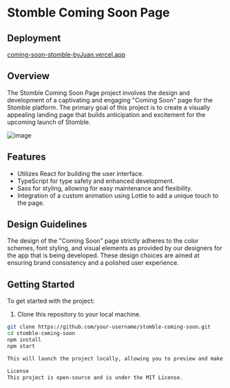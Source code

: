 # Stomble Coming Soon Page
## Deployment

[coming-soon-stomble-byJuan.vercel.app](https://coming-soon-stomble-byjuan.vercel.app/)

## Overview

The Stomble Coming Soon Page project involves the design and development of a captivating and engaging "Coming Soon" page for the Stomble platform. The primary goal of this project is to create a visually appealing landing page that builds anticipation and excitement for the upcoming launch of Stomble.

![image](https://github.com/juanmaurente/coming-soon/assets/26740359/720f97a2-0a1c-4449-aeb7-707d7a4096c2)

## Features

- Utilizes React for building the user interface.
- TypeScript for type safety and enhanced development.
- Sass for styling, allowing for easy maintenance and flexibility.
- Integration of a custom animation using Lottie to add a unique touch to the page.

## Design Guidelines

The design of the "Coming Soon" page strictly adheres to the color schemes, font styling, and visual elements as provided by our designers for the app that is being developed. These design choices are aimed at ensuring brand consistency and a polished user experience. 

## Getting Started

To get started with the project:

1. Clone this repository to your local machine.

```bash
git clone https://github.com/your-username/stomble-coming-soon.git
cd stomble-coming-soon
npm install
npm start

This will launch the project locally, allowing you to preview and make further customizations.

License
This project is open-source and is under the MIT License.

